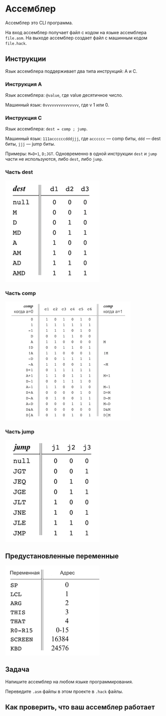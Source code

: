 # Ассемблер

Ассемблер это CLI программа.

На вход ассемблер получает файл с кодом на языке ассемблера `file.asm`. На выходе ассемблер создает файл с машинным кодом `file.hack`.

## Инструкции

Язык ассемблера поддерживает два типа инструкций: A и C.

### Инструкция А

Язык ассемблера: `@value`, где value десятичное число.

Машинный язык: `0vvvvvvvvvvvvvvv`, где v 1 или 0.

### Инструкция С

Язык ассемблера: `dest = comp ; jump`.

Машинный язык: `111accccccdddjjj`, где `acccccc` — comp биты, `ddd` — dest биты, `jjj` — jump биты.

Примеры: `M=D+1`, `D;JGT`. Одновременно в одной инструкции `dest` и `jump` части не используются, либо `dest`, либо `jump`.

### Часть dest

![dest](img/dest.png)

### Часть comp

![comp](img/comp.png)

### Часть jump

![jump](img/jump.png)

## Предустановленные переменные

![таблица предустановленных переменных](img/variables.png)

## Задача

Напишите ассемблер на любом языке программирования.

Переведите `.asm` файлы в этом проекте в `.hack` файлы.

## Как проверить, что ваш ассемблер работает
